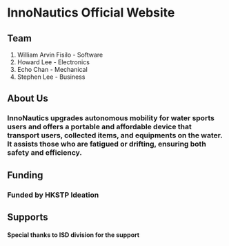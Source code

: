 # InnoNautics Official Website
## Team
1. William Arvin Fisilo - Software
2. Howard Lee - Electronics
3. Echo Chan - Mechanical
4. Stephen Lee - Business

## About Us
### InnoNautics upgrades autonomous mobility for water sports users and offers a portable and affordable device that transport users, collected items, and equipments on the water. It assists those who are fatigued or drifting, ensuring both safety and efficiency.

## Funding
### Funded by HKSTP Ideation

## Supports
#### Special thanks to ISD division for the support